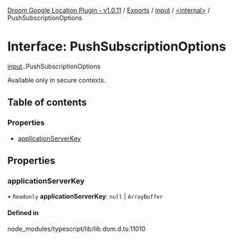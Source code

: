 [Droom Google Location Plugin - v1.0.11](../README.md) / [Exports](../modules.md) / [input](../modules/input.md) / [<internal\>](../modules/input._internal_.md) / PushSubscriptionOptions

# Interface: PushSubscriptionOptions

[input](../modules/input.md).[<internal>](../modules/input._internal_.md).PushSubscriptionOptions

Available only in secure contexts.

## Table of contents

### Properties

- [applicationServerKey](input._internal_.PushSubscriptionOptions.md#applicationserverkey)

## Properties

### applicationServerKey

• `Readonly` **applicationServerKey**: ``null`` \| `ArrayBuffer`

#### Defined in

node_modules/typescript/lib/lib.dom.d.ts:11010
